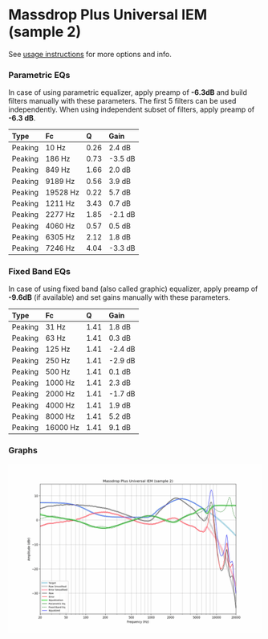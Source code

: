 # Massdrop Plus Universal IEM (sample 2)
See [usage instructions](https://github.com/jaakkopasanen/AutoEq#usage) for more options and info.

### Parametric EQs
In case of using parametric equalizer, apply preamp of **-6.3dB** and build filters manually
with these parameters. The first 5 filters can be used independently.
When using independent subset of filters, apply preamp of **-6.3 dB**.

| Type    | Fc       |    Q | Gain    |
|:--------|:---------|:-----|:--------|
| Peaking | 10 Hz    | 0.26 | 2.4 dB  |
| Peaking | 186 Hz   | 0.73 | -3.5 dB |
| Peaking | 849 Hz   | 1.66 | 2.0 dB  |
| Peaking | 9189 Hz  | 0.56 | 3.9 dB  |
| Peaking | 19528 Hz | 0.22 | 5.7 dB  |
| Peaking | 1211 Hz  | 3.43 | 0.7 dB  |
| Peaking | 2277 Hz  | 1.85 | -2.1 dB |
| Peaking | 4060 Hz  | 0.57 | 0.5 dB  |
| Peaking | 6305 Hz  | 2.12 | 1.8 dB  |
| Peaking | 7246 Hz  | 4.04 | -3.3 dB |

### Fixed Band EQs
In case of using fixed band (also called graphic) equalizer, apply preamp of **-9.6dB**
(if available) and set gains manually with these parameters.

| Type    | Fc       |    Q | Gain    |
|:--------|:---------|:-----|:--------|
| Peaking | 31 Hz    | 1.41 | 1.8 dB  |
| Peaking | 63 Hz    | 1.41 | 0.3 dB  |
| Peaking | 125 Hz   | 1.41 | -2.4 dB |
| Peaking | 250 Hz   | 1.41 | -2.9 dB |
| Peaking | 500 Hz   | 1.41 | 0.1 dB  |
| Peaking | 1000 Hz  | 1.41 | 2.3 dB  |
| Peaking | 2000 Hz  | 1.41 | -1.7 dB |
| Peaking | 4000 Hz  | 1.41 | 1.9 dB  |
| Peaking | 8000 Hz  | 1.41 | 5.2 dB  |
| Peaking | 16000 Hz | 1.41 | 9.1 dB  |

### Graphs
![](./Massdrop%20Plus%20Universal%20IEM%20(sample%202).png)